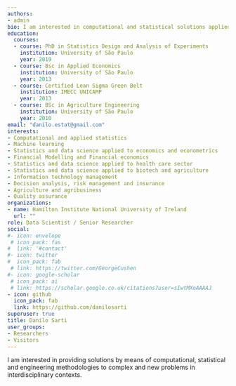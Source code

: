 ```yaml
---
authors:
- admin
bio: I am interested in computational and statistical solutions applied into interdisciplinary contexts. 
education:
  courses:
  - course: PhD in Statistics Design and Analysis of Experiments
    institution: University of São Paulo
    year: 2019
  - course: Bsc in Applied Economics
    institution: University of São Paulo
    year: 2013
  - course: Certified Lean Sigma Green Belt
    institution: IMECC UNICAMP
    year: 2013 
  - course: BSc in Agriculture Engineering
    institution: University of São Paulo
    year: 2010
email: "danilo.estat@gmail.com"
interests:
- Computational and applied statistics
- Machine learning
- Statistics and data science applied to economics and econometrics
- Financial Modelling and Financial economics
- Statistics and data science applied to health care sector 
- Statistics and data science applied to biotech and agriculture
- Information technology management
- Decision analysis, risk management and insurance
- Agriculture and agribusiness
- Quality assurance
organizations:
- name: Hamilton Institute National University of Ireland
  url: ""
role: Data Scientist / Senior Researcher 
social:
#- icon: envelope
 # icon_pack: fas
#  link: '#contact'
#- icon: twitter
#  icon_pack: fab
 # link: https://twitter.com/GeorgeCushen
#- icon: google-scholar
 # icon_pack: ai
 # link: https://scholar.google.co.uk/citations?user=sIwtMXoAAAAJ
- icon: github
  icon_pack: fab
  link: https://github.com/danilosarti
superuser: true
title: Danilo Sarti 
user_groups:
- Researchers
- Visitors
---
```


I am interested in providing solutions by means of computational, statistical and engineering methodologies to complex and new problems in interdisciplinary contexts.


